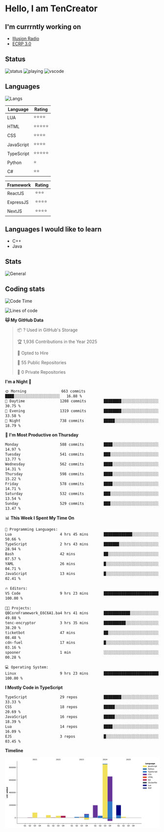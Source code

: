 # Hello, I am TenCreator

## I'm currrntly working on
- [Illusion Radio](https://illusionradio.co.uk/)
- [ECRP 3.0](http://github.com/Emerald-Coast-Roleplay/)

## Status
![status](https://api.statusbadges.me/badge/status/518334475038359555?simple=true&style=for-the-badge)
![playing](https://api.statusbadges.me/badge/playing/518334475038359555?style=for-the-badge)
![vscode](https://api.statusbadges.me/badge/vscode/518334475038359555?style=for-the-badge)

## Languages
![Langs](https://github-readme-stats.vercel.app/api/top-langs/?username=tencreator&layout=compact&theme=radical)


|Language|Rating|
|--------|------|
|LUA|⭐️⭐️⭐️⭐️|
|HTML|⭐️⭐️⭐️⭐️⭐️|
|CSS|⭐️⭐️⭐️⭐️|
|JavaScript|⭐️⭐️⭐️⭐️|
|TypeScript|⭐️⭐️⭐️⭐️⭐️|
|Python|⭐️|
|C#|⭐️⭐️ |

|Framework|Rating|
|--------|------|
|ReactJS|⭐️⭐️⭐|
|ExpressJS|⭐️⭐️⭐️⭐️|
|NextJS|⭐️⭐️⭐⭐️|

## Languages I would like to learn
- C++
- Java

## Stats
![General](https://github-readme-stats.vercel.app/api?username=tencreator&show_icons=true&theme=radical)

## Coding stats

<!--START_SECTION:waka-->
![Code Time](http://img.shields.io/badge/Code%20Time-521%20hrs%2050%20mins-blue)

![Lines of code](https://img.shields.io/badge/From%20Hello%20World%20I%27ve%20Written-2.2%20million%20lines%20of%20code-blue)

**🐱 My GitHub Data** 

> 📦 ? Used in GitHub's Storage 
 > 
> 🏆 1,936 Contributions in the Year 2025
 > 
> 💼 Opted to Hire
 > 
> 📜 55 Public Repositories 
 > 
> 🔑 0 Private Repositories 
 > 
**I'm a Night 🦉** 

```text
🌞 Morning                663 commits         ████░░░░░░░░░░░░░░░░░░░░░   16.88 % 
🌆 Daytime                1208 commits        ████████░░░░░░░░░░░░░░░░░   30.75 % 
🌃 Evening                1319 commits        ████████░░░░░░░░░░░░░░░░░   33.58 % 
🌙 Night                  738 commits         █████░░░░░░░░░░░░░░░░░░░░   18.79 % 
```
📅 **I'm Most Productive on Thursday** 

```text
Monday                   588 commits         ████░░░░░░░░░░░░░░░░░░░░░   14.97 % 
Tuesday                  541 commits         ███░░░░░░░░░░░░░░░░░░░░░░   13.77 % 
Wednesday                562 commits         ████░░░░░░░░░░░░░░░░░░░░░   14.31 % 
Thursday                 598 commits         ████░░░░░░░░░░░░░░░░░░░░░   15.22 % 
Friday                   578 commits         ████░░░░░░░░░░░░░░░░░░░░░   14.71 % 
Saturday                 532 commits         ███░░░░░░░░░░░░░░░░░░░░░░   13.54 % 
Sunday                   529 commits         ███░░░░░░░░░░░░░░░░░░░░░░   13.47 % 
```


📊 **This Week I Spent My Time On** 

```text
💬 Programming Languages: 
Lua                      4 hrs 45 mins       █████████████░░░░░░░░░░░░   50.66 % 
TypeScript               2 hrs 43 mins       ███████░░░░░░░░░░░░░░░░░░   28.94 % 
Bash                     42 mins             ██░░░░░░░░░░░░░░░░░░░░░░░   07.57 % 
YAML                     26 mins             █░░░░░░░░░░░░░░░░░░░░░░░░   04.71 % 
JavaScript               13 mins             █░░░░░░░░░░░░░░░░░░░░░░░░   02.41 % 

🔥 Editors: 
VS Code                  9 hrs 23 mins       █████████████████████████   100.00 % 

🐱‍💻 Projects: 
QBCoreFramework_E6C6A1.ba4 hrs 41 mins       ████████████░░░░░░░░░░░░░   49.88 % 
tenc-encryptor           3 hrs 35 mins       ██████████░░░░░░░░░░░░░░░   38.20 % 
ticketbot                47 mins             ██░░░░░░░░░░░░░░░░░░░░░░░   08.48 % 
cdn-fuel                 17 mins             █░░░░░░░░░░░░░░░░░░░░░░░░   03.16 % 
spooner                  1 min               ░░░░░░░░░░░░░░░░░░░░░░░░░   00.28 % 

💻 Operating System: 
Linux                    9 hrs 23 mins       █████████████████████████   100.00 % 
```

**I Mostly Code in TypeScript** 

```text
TypeScript               29 repos            ████████░░░░░░░░░░░░░░░░░   33.33 % 
CSS                      18 repos            █████░░░░░░░░░░░░░░░░░░░░   20.69 % 
JavaScript               16 repos            █████░░░░░░░░░░░░░░░░░░░░   18.39 % 
Lua                      14 repos            ████░░░░░░░░░░░░░░░░░░░░░   16.09 % 
EJS                      3 repos             █░░░░░░░░░░░░░░░░░░░░░░░░   03.45 % 
```



**Timeline**

![Lines of Code chart](https://raw.githubusercontent.com/tencreator/tencreator/main/assets/bar_graph.png)


<!--END_SECTION:waka-->
